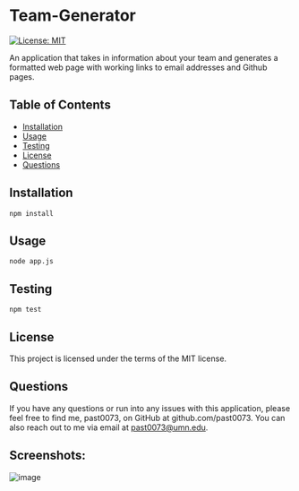 # Team-Generator

[![License: MIT](https://img.shields.io/badge/License-MIT-yellow.svg)](https://opensource.org/licenses/MIT)

An application that takes in information about your team and generates a formatted web page with working links to email addresses and Github pages.

## Table of Contents 
* [Installation](#installation)
* [Usage](#usage)
* [Testing](#testing)
* [License](#license)
* [Questions](#questions)
## Installation
```
npm install
```
## Usage
```
node app.js
```
## Testing
```
npm test
```
## License
This project is licensed under the terms of the MIT license.
## Questions
If you have any questions or run into any issues with this application, please feel free to find me, past0073, on GitHub at github.com/past0073. You can also reach out to me via email at past0073@umn.edu.


## Screenshots:

![image](https://user-images.githubusercontent.com/74335621/109095985-596e0100-76e2-11eb-80aa-9e5fcb98e4cd.png)